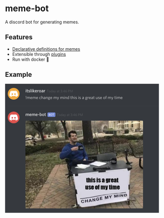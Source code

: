 # meme-bot
A discord bot for generating memes.

## Features
- [Declarative definitions for memes](apps/meme_generator/__init__.py)
- Extensible through [plugins](apps/meme_generator/plugins)
- Run with docker 🐳

## Example

![this is a great use of my time](docs/example.png)
